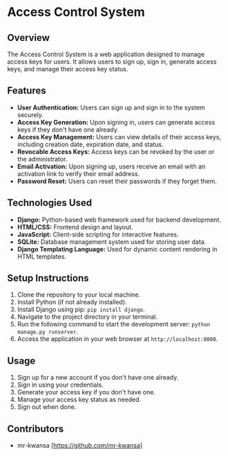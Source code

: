 # Access Control System

## Overview
The Access Control System is a web application designed to manage access keys for users. It allows users to sign up, sign in, generate access keys, and manage their access key status.

## Features
- **User Authentication:** Users can sign up and sign in to the system securely.
- **Access Key Generation:** Upon signing in, users can generate access keys if they don't have one already.
- **Access Key Management:** Users can view details of their access keys, including creation date, expiration date, and status.
- **Revocable Access Keys:** Access keys can be revoked by the user or the administrator.
- **Email Activation:** Upon signing up, users receive an email with an activation link to verify their email address.
- **Password Reset:** Users can reset their passwords if they forget them.

## Technologies Used
- **Django:** Python-based web framework used for backend development.
- **HTML/CSS:** Frontend design and layout.
- **JavaScript:** Client-side scripting for interactive features.
- **SQLite:** Database management system used for storing user data.
- **Django Templating Language:** Used for dynamic content rendering in HTML templates.

## Setup Instructions
1. Clone the repository to your local machine.
2. Install Python (if not already installed).
3. Install Django using pip: `pip install django`.
4. Navigate to the project directory in your terminal.
5. Run the following command to start the development server: `python manage.py runserver`.
6. Access the application in your web browser at `http://localhost:8000`.

## Usage
1. Sign up for a new account if you don't have one already.
2. Sign in using your credentials.
3. Generate your access key if you don't have one.
4. Manage your access key status as needed.
5. Sign out when done.

## Contributors
- mr-kwansa [https://github.com/mr-kwansa]